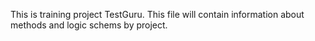 This is training project TestGuru.
This file will contain information about methods and logic schems by project.
